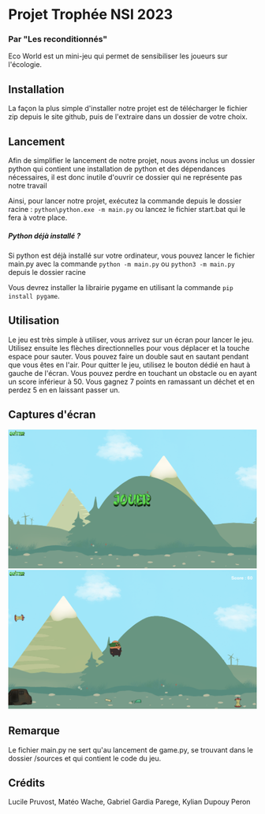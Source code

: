 # Projet Trophée NSI 2023
### Par "Les reconditionnés"

Eco World est un mini-jeu qui permet de sensibiliser les joueurs sur l'écologie.

## Installation

La façon la plus simple d'installer notre projet est de télécharger le fichier zip depuis le site github, puis de l'extraire dans un dossier de votre choix.

## Lancement

Afin de simplifier le lancement de notre projet, nous avons inclus un dossier python qui contient une installation de python et des dépendances nécessaires, il est donc inutile d'ouvrir ce dossier qui ne représente pas notre travail

Ainsi, pour lancer notre projet, exécutez la commande depuis le dossier racine : `python\python.exe -m main.py` ou lancez le fichier start.bat qui le fera à votre place.

##### Python déjà installé ?

Si python est déjà installé sur votre ordinateur, vous pouvez lancer le fichier main.py avec la commande `python -m main.py` ou `python3 -m main.py` depuis le dossier racine

Vous devrez installer la librairie pygame en utilisant la commande `pip install pygame`.

## Utilisation

Le jeu est très simple à utiliser, vous arrivez sur un écran pour lancer le jeu.
Utilisez ensuite les flèches directionnelles pour vous déplacer et la touche espace pour sauter.
Vous pouvez faire un double saut en sautant pendant que vous êtes en l'air.
Pour quitter le jeu, utilisez le bouton dédié en haut à gauche de l'écran.
Vous pouvez perdre en touchant un obstacle ou en ayant un score inférieur à 50.
Vous gagnez 7 points en ramassant un déchet et en perdez 5 en en laissant passer un.

## Captures d'écran

![capture_1](screenshots/capture_1.png)
![capture_2](screenshots/capture_2.png)
## Remarque

Le fichier main.py ne sert qu'au lancement de game.py, se trouvant dans le dossier /sources et qui contient le code du jeu.

## Crédits

Lucile Pruvost, Matéo Wache, Gabriel Gardia Parege, Kylian Dupouy Peron
